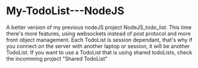 # My-TodoList---NodeJS
A better version of my previous nodeJS project NodeJS_todo_list. This time there's more features, using websockets instead of post protocol and more front object management. Each TodoList is session dependant, that's why if you connect on the server with another laptop or session, it will be another TodoList. If you want to use a TodoList that is using shared todoLists, check the incomming project "Shared TodoList"

